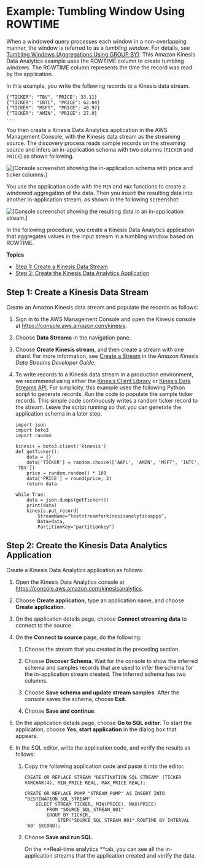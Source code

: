 # Example: Tumbling Window Using ROWTIME<a name="examples-window-tumbling-rowtime"></a>

When a windowed query processes each window in a non\-overlapping manner, the window is referred to as a *tumbling window*\. For details, see [Tumbling Windows \(Aggregations Using GROUP BY\)](tumbling-window-concepts.md)\. This Amazon Kinesis Data Analytics example uses the ROWTIME column to create tumbling windows\. The ROWTIME column represents the time the record was read by the application\.

In this example, you write the following records to a Kinesis data stream\. 

```
{"TICKER": "TBV", "PRICE": 33.11}
{"TICKER": "INTC", "PRICE": 62.04}
{"TICKER": "MSFT", "PRICE": 40.97}
{"TICKER": "AMZN", "PRICE": 27.9}
...
```

You then create a Kinesis Data Analytics application in the AWS Management Console, with the Kinesis data stream as the streaming source\. The discovery process reads sample records on the streaming source and infers an in\-application schema with two columns \(`TICKER` and `PRICE`\) as shown following\.

![\[Console screenshot showing the in-application schema with price and ticker columns.\]](http://docs.aws.amazon.com/kinesisanalytics/latest/dev/images/ex_tumbling_rowtime_schema.png)

You use the application code with the `MIN` and `MAX` functions to create a windowed aggregation of the data\. Then you insert the resulting data into another in\-application stream, as shown in the following screenshot: 

![\[Console screenshot showing the resulting data in an in-application stream.\]](http://docs.aws.amazon.com/kinesisanalytics/latest/dev/images/ex_tumbling_rowtime.png)

In the following procedure, you create a Kinesis Data Analytics application that aggregates values in the input stream in a tumbling window based on ROWTIME\.

**Topics**
+ [Step 1: Create a Kinesis Data Stream](#examples-tumbling-window-1)
+ [Step 2: Create the Kinesis Data Analytics Application](#examples-tumbling-window-2)

## Step 1: Create a Kinesis Data Stream<a name="examples-tumbling-window-1"></a>

Create an Amazon Kinesis data stream and populate the records as follows:

1. Sign in to the AWS Management Console and open the Kinesis console at [https://console\.aws\.amazon\.com/kinesis](https://console.aws.amazon.com/kinesis)\.

1. Choose **Data Streams** in the navigation pane\.

1. Choose **Create Kinesis stream**, and then create a stream with one shard\. For more information, see [Create a Stream](http://docs.aws.amazon.com/streams/latest/dev/learning-kinesis-module-one-create-stream.html) in the *Amazon Kinesis Data Streams Developer Guide*\.

1. To write records to a Kinesis data stream in a production environment, we recommend using either the [Kinesis Client Library](http://docs.aws.amazon.com/streams/latest/dev/developing-producers-with-kpl.html) or [Kinesis Data Streams API](http://docs.aws.amazon.com/streams/latest/dev/developing-producers-with-sdk.html)\. For simplicity, this example uses the following Python script to generate records\. Run the code to populate the sample ticker records\. This simple code continuously writes a random ticker record to the stream\. Leave the script running so that you can generate the application schema in a later step\.

   ```
   import json
   import boto3
   import random
                           
   kinesis = boto3.client('kinesis')
   def getTicker():
       data = {}
       data['TICKER'] = random.choice(['AAPL', 'AMZN', 'MSFT', 'INTC', 'TBV'])
       price = random.random() * 100
       data['PRICE'] = round(price, 2)
       return data
                           
   while True:
       data = json.dumps(getTicker())
       print(data)
       kinesis.put_record(
           StreamName="teststreamforkinesisanalyticsapps",
           Data=data,
           PartitionKey="partitionkey")
   ```

## Step 2: Create the Kinesis Data Analytics Application<a name="examples-tumbling-window-2"></a>

Create a Kinesis Data Analytics application as follows:

1. Open the Kinesis Data Analytics console at [ https://console\.aws\.amazon\.com/kinesisanalytics](https://console.aws.amazon.com/kinesisanalytics)\.

1. Choose **Create application**, type an application name, and choose **Create application**\.

1. On the application details page, choose **Connect streaming data** to connect to the source\. 

1. On the **Connect to source** page, do the following:

   1. Choose the stream that you created in the preceding section\. 

   1. Choose **Discover Schema**\. Wait for the console to show the inferred schema and samples records that are used to infer the schema for the in\-application stream created\. The inferred schema has two columns\.

   1. Choose **Save schema and update stream samples**\. After the console saves the schema, choose **Exit**\.

   1. Choose **Save and continue**\.

1. On the application details page, choose **Go to SQL editor**\. To start the application, choose **Yes, start application** in the dialog box that appears\.

1. In the SQL editor, write the application code, and verify the results as follows:

   1. Copy the following application code and paste it into the editor\.

      ```
      CREATE OR REPLACE STREAM "DESTINATION_SQL_STREAM" (TICKER VARCHAR(4), MIN_PRICE REAL, MAX_PRICE REAL);
      
      CREATE OR REPLACE PUMP "STREAM_PUMP" AS INSERT INTO "DESTINATION_SQL_STREAM"
          SELECT STREAM TICKER, MIN(PRICE), MAX(PRICE)
              FROM "SOURCE_SQL_STREAM_001"
              GROUP BY TICKER, 
                  STEP("SOURCE_SQL_STREAM_001".ROWTIME BY INTERVAL '60' SECOND);
      ```

   1. Choose **Save and run SQL**\. 

      On the **Real\-time analytics **tab, you can see all the in\-application streams that the application created and verify the data\. 